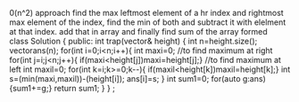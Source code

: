 0(n^2) approach
find the max leftmost element of a hr index and rightmost max element of the index, find the min of both and subtract it with elelment at that index.
add that in array and finally find sum of the array formed
​
class Solution {
public:
int trap(vector<int>& height) {
int n=height.size();
vector<int>ans(n);
for(int i=0;i<n;i++){
int maxi=0;
//to find maximum at right
for(int j=i;j<n;j++){
if(maxi<height[j])maxi=height[j];}
//to find maximum at left
int maxil=0;
for(int k=i;k>=0;k--){
if(maxil<height[k])maxil=height[k];}
int s=(min(maxi,maxil))-(height[i]);
ans[i]=s;
}
int sum1=0;
for(auto g:ans){sum1+=g;}
return sum1;
}
}
;